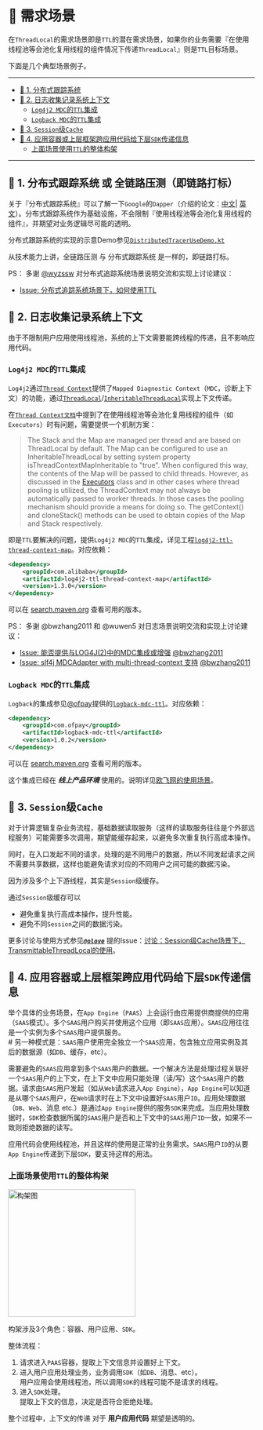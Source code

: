 # 🎨 需求场景

在`ThreadLocal`的需求场景即是`TTL`的潜在需求场景，如果你的业务需要『在使用线程池等会池化复用线程的组件情况下传递`ThreadLocal`』则是`TTL`目标场景。

下面是几个典型场景例子。

-------------------------------

<!-- START doctoc generated TOC please keep comment here to allow auto update -->
<!-- DON'T EDIT THIS SECTION, INSTEAD RE-RUN doctoc TO UPDATE -->


- [🔎 1. 分布式跟踪系统](#-1-%E5%88%86%E5%B8%83%E5%BC%8F%E8%B7%9F%E8%B8%AA%E7%B3%BB%E7%BB%9F)
- [🌵 2. 日志收集记录系统上下文](#-2-%E6%97%A5%E5%BF%97%E6%94%B6%E9%9B%86%E8%AE%B0%E5%BD%95%E7%B3%BB%E7%BB%9F%E4%B8%8A%E4%B8%8B%E6%96%87)
    - [`Log4j2 MDC`的`TTL`集成](#log4j2-mdc%E7%9A%84ttl%E9%9B%86%E6%88%90)
    - [`Logback MDC`的`TTL`集成](#logback-mdc%E7%9A%84ttl%E9%9B%86%E6%88%90)
- [👜 3. `Session`级`Cache`](#-3-session%E7%BA%A7cache)
- [🛁 4. 应用容器或上层框架跨应用代码给下层`SDK`传递信息](#-4-%E5%BA%94%E7%94%A8%E5%AE%B9%E5%99%A8%E6%88%96%E4%B8%8A%E5%B1%82%E6%A1%86%E6%9E%B6%E8%B7%A8%E5%BA%94%E7%94%A8%E4%BB%A3%E7%A0%81%E7%BB%99%E4%B8%8B%E5%B1%82sdk%E4%BC%A0%E9%80%92%E4%BF%A1%E6%81%AF)
    - [上面场景使用`TTL`的整体构架](#%E4%B8%8A%E9%9D%A2%E5%9C%BA%E6%99%AF%E4%BD%BF%E7%94%A8ttl%E7%9A%84%E6%95%B4%E4%BD%93%E6%9E%84%E6%9E%B6)

<!-- END doctoc generated TOC please keep comment here to allow auto update -->

-------------------------------

## 🔎 1. 分布式跟踪系统 或 全链路压测（即链路打标）

关于『分布式跟踪系统』可以了解一下`Google`的`Dapper`（介绍的论文：[中文](https://bigbully.github.io/Dapper-translation/)| [英文](https://research.google.com/pubs/pub36356.html)）。分布式跟踪系统作为基础设施，不会限制『使用线程池等会池化复用线程的组件』，并期望对业务逻辑尽可能的透明。

分布式跟踪系统的实现的示意Demo参见[`DistributedTracerUseDemo.kt`](../ttl2-compatible/src/test/java/com/alibaba/demo/distributed_tracer/refcount/DistributedTracerUseDemo.kt)

从技术能力上讲，全链路压测 与 分布式跟踪系统 是一样的，即链路打标。

PS： 多谢 [@wyzssw](https://github.com/https://github.com/wyzssw) 对分布式追踪系统场景说明交流和实现上讨论建议：

- [Issue: 分布式追踪系统场景下，如何使用TTL](https://github.com/alibaba/transmittable-thread-local/issues/53)

## 🌵 2. 日志收集记录系统上下文

由于不限制用户应用使用线程池，系统的上下文需要能跨线程的传递，且不影响应用代码。

### `Log4j2 MDC`的`TTL`集成

`Log4j2`通过[`Thread Context`](https://logging.apache.org/log4j/2.x/manual/thread-context.html)提供了`Mapped Diagnostic Context`（`MDC`，诊断上下文）的功能，通过[`ThreadLocal`](https://docs.oracle.com/javase/10/docs/api/java/lang/ThreadLocal.html)/[`InheritableThreadLocal`](https://docs.oracle.com/javase/10/docs/api/java/lang/InheritableThreadLocal.html)实现上下文传递。

在[`Thread Context文档`](https://logging.apache.org/log4j/2.x/manual/thread-context.html)中提到了在使用线程池等会池化复用线程的组件（如`Executors`）时有问题，需要提供一个机制方案：

> The Stack and the Map are managed per thread and are based on ThreadLocal by default. The Map can be configured to use an InheritableThreadLocal by setting system property isThreadContextMapInheritable to "true". When configured this way, the contents of the Map will be passed to child threads. However, as discussed in the [Executors](https://docs.oracle.com/javase/10/docs/api/java/util/concurrent/Executors.html#privilegedThreadFactory%28%29) class and in other cases where thread pooling is utilized, the ThreadContext may not always be automatically passed to worker threads. In those cases the pooling mechanism should provide a means for doing so. The getContext() and cloneStack() methods can be used to obtain copies of the Map and Stack respectively.

即是`TTL`要解决的问题，提供`Log4j2 MDC`的`TTL`集成，详见工程[`log4j2-ttl-thread-context-map`](https://github.com/oldratlee/log4j2-ttl-thread-context-map)。对应依赖：

```xml
<dependency>
    <groupId>com.alibaba</groupId>
    <artifactId>log4j2-ttl-thread-context-map</artifactId>
    <version>1.3.0</version>
</dependency>
```

可以在 [search.maven.org](https://search.maven.org/artifact/com.alibaba/log4j2-ttl-thread-context-map) 查看可用的版本。

PS： 多谢 @bwzhang2011 和 @wuwen5 对日志场景说明交流和实现上讨论建议：

- [Issue: 能否提供与LOG4J(2)中的MDC集成或增强](https://github.com/alibaba/transmittable-thread-local/issues/49)  [@bwzhang2011](https://github.com/bwzhang2011)
- [Issue: slf4j MDCAdapter with multi-thread-context 支持](https://github.com/alibaba/transmittable-thread-local/issues/51)  [@bwzhang2011](https://github.com/bwzhang2011)

### `Logback MDC`的`TTL`集成

`Logback`的集成参见[@ofpay](https://github.com/ofpay)提供的[`logback-mdc-ttl`](https://github.com/ofpay/logback-mdc-ttl)。对应依赖：

```xml
<dependency>
    <groupId>com.ofpay</groupId>
    <artifactId>logback-mdc-ttl</artifactId>
    <version>1.0.2</version>
</dependency>
```

可以在 [search.maven.org](https://search.maven.org/artifact/com.ofpay/logback-mdc-ttl) 查看可用的版本。

这个集成已经在 **_线上产品环境_** 使用的。说明详见[欧飞网的使用场景](https://github.com/alibaba/transmittable-thread-local/issues/73#issuecomment-300665308)。

## 👜 3. `Session`级`Cache`

对于计算逻辑复杂业务流程，基础数据读取服务（这样的读取服务往往是个外部远程服务）可能需要多次调用，期望能缓存起来，以避免多次重复执行高成本操作。

同时，在入口发起不同的请求，处理的是不同用户的数据，所以不同发起请求之间不需要共享数据，这样也能避免请求对应的不同用户之间可能的数据污染。

因为涉及多个上下游线程，其实是`Session`级缓存。

通过`Session`级缓存可以

- 避免重复执行高成本操作，提升性能。
- 避免不同`Session`之间的数据污染。

更多讨论与使用方式参见[**_`@olove`_**](https://github.com/olove) 提的Issue：[讨论：Session级Cache场景下，TransmittableThreadLocal的使用](https://github.com/alibaba/transmittable-thread-local/issues/122)。

## 🛁 4. 应用容器或上层框架跨应用代码给下层`SDK`传递信息

举个具体的业务场景，在`App Engine`（`PAAS`）上会运行由应用提供商提供的应用（`SAAS`模式）。多个`SAAS`用户购买并使用这个应用（即`SAAS`应用）。`SAAS`应用往往是一个实例为多个`SAAS`用户提供服务。  
\# 另一种模式是：`SAAS`用户使用完全独立一个`SAAS`应用，包含独立应用实例及其后的数据源（如`DB`、缓存，etc）。

需要避免的`SAAS`应用拿到多个`SAAS`用户的数据。一个解决方法是处理过程关联好一个`SAAS`用户的上下文，在上下文中应用只能处理（读/写）这个`SAAS`用户的数据。请求由`SAAS`用户发起（如从`Web`请求进入`App Engine`），`App Engine`可以知道是从哪个`SAAS`用户，在`Web`请求时在上下文中设置好`SAAS`用户`ID`。应用处理数据（`DB`、`Web`、消息 etc.）是通过`App Engine`提供的服务`SDK`来完成。当应用处理数据时，`SDK`检查数据所属的`SAAS`用户是否和上下文中的`SAAS`用户`ID`一致，如果不一致则拒绝数据的读写。

应用代码会使用线程池，并且这样的使用是正常的业务需求。`SAAS`用户`ID`的从要`App Engine`传递到下层`SDK`，要支持这样的用法。

### 上面场景使用`TTL`的整体构架

<img src="scenario-framework-sdk-arch.png" alt="构架图" width="260" />

构架涉及3个角色：容器、用户应用、`SDK`。

整体流程：

1. 请求进入`PAAS`容器，提取上下文信息并设置好上下文。
2. 进入用户应用处理业务，业务调用`SDK`（如`DB`、消息、etc）。  
    用户应用会使用线程池，所以调用`SDK`的线程可能不是请求的线程。
3. 进入`SDK`处理。  
    提取上下文的信息，决定是否符合拒绝处理。

整个过程中，上下文的传递 对于 **用户应用代码** 期望是透明的。
